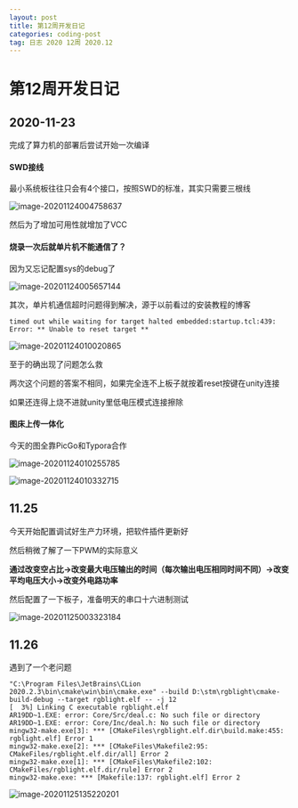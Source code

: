 ```yaml
---
layout: post
title: 第12周开发日记
categories: coding-post
tag: 日志 2020 12周 2020.12
---
```




# 第12周开发日记

## 2020-11-23

完成了算力机的部署后尝试开始一次编译

#### SWD接线

最小系统板往往只会有4个接口，按照SWD的标准，其实只需要三根线

![image-20201124004758637](https://raw.githubusercontent.com/xutongxin1/xutongxin1.github.io/master/asset/%E6%97%A5%E5%BF%97/2020image-20201124004758637.png)

然后为了增加可用性就增加了VCC

#### 烧录一次后就单片机不能通信了？

因为又忘记配置sys的debug了

![image-20201124005657144](https://raw.githubusercontent.com/xutongxin1/xutongxin1.github.io/master/asset/%E6%97%A5%E5%BF%97/2020image-20201124005657144.png)

其次，单片机通信超时问题得到解决，源于以前看过的安装教程的博客

```
timed out while waiting for target halted embedded:startup.tcl:439: Error: ** Unable to reset target **
```

![image-20201124010020865](https://raw.githubusercontent.com/xutongxin1/xutongxin1.github.io/master/asset/%E6%97%A5%E5%BF%97/2020image-20201124010020865.png)

至于的确出现了问题怎么救

两次这个问题的答案不相同，如果完全连不上板子就按着reset按键在unity连接

如果还连得上烧不进就unity里低电压模式连接擦除

#### 图床上传一体化

今天的图全靠PicGo和Typora合作

![image-20201124010255785](https://raw.githubusercontent.com/xutongxin1/xutongxin1.github.io/master/asset/%E6%97%A5%E5%BF%97/2020image-20201124010255785.png)

![image-20201124010332715](https://raw.githubusercontent.com/xutongxin1/xutongxin1.github.io/master/asset/%E6%97%A5%E5%BF%97/2020image-20201124010332715.png)

## 11.25

今天开始配置调试好生产力环境，把软件插件更新好

然后稍微了解了一下PWM的实际意义

**通过改变空占比->改变最大电压输出的时间（每次输出电压相同时间不同）->改变平均电压大小->改变外电路功率**

然后配置了一下板子，准备明天的串口十六进制测试

![image-20201125003323184](https://raw.githubusercontent.com/xutongxin1/xutongxin1.github.io/master/asset/%E6%97%A5%E5%BF%97/2020image-20201125003323184.png)

## 11.26

遇到了一个老问题

```
"C:\Program Files\JetBrains\CLion 2020.2.3\bin\cmake\win\bin\cmake.exe" --build D:\stm\rgblight\cmake-build-debug --target rgblight.elf -- -j 12
[  3%] Linking C executable rgblight.elf
AR19DD~1.EXE: error: Core/Src/deal.c: No such file or directory
AR19DD~1.EXE: error: Core/Inc/deal.h: No such file or directory
mingw32-make.exe[3]: *** [CMakeFiles\rgblight.elf.dir\build.make:455: rgblight.elf] Error 1
mingw32-make.exe[2]: *** [CMakeFiles\Makefile2:95: CMakeFiles/rgblight.elf.dir/all] Error 2
mingw32-make.exe[1]: *** [CMakeFiles\Makefile2:102: CMakeFiles/rgblight.elf.dir/rule] Error 2
mingw32-make.exe: *** [Makefile:137: rgblight.elf] Error 2
```

![image-20201125135220201](https://raw.githubusercontent.com/xutongxin1/xutongxin1.github.io/master/asset/%E6%97%A5%E5%BF%97image-20201125135220201.png)






